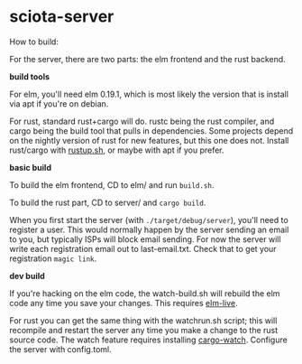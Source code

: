 # sciota-server

How to build:

For the server, there are two parts: the elm frontend and the rust backend.  

**build tools**

For elm, you'll need elm 0.19.1, which is most likely the version that is install via apt if you're on debian.  

For rust, standard rust+cargo will do.  rustc being the rust compiler, and cargo being the build tool that pulls in dependencies. Some projects depend on the nightly version of rust for new features, but this one does not.  Install rust/cargo with [rustup.sh](https://rustup.rs/), or maybe with apt if you prefer.

**basic build**

To build the elm frontend, CD to elm/ and run `build.sh`.  

To build the rust part, CD to server/ and `cargo build`.  

When you first start the server (with `./target/debug/server`), you'll need to register a user.  This would normally happen by the server sending an email to you, but typically ISPs will block email sending.  For now the server will write each registration email out to last-email.txt.  Check that to get your registration `magic link`.

**dev build**

If you're hacking on the elm code, the watch-build.sh will rebuild the elm code any time you save your changes.  This requires [elm-live](https://www.elm-live.com/).

For rust you can get the same thing with the watchrun.sh script; this will recompile and restart the server any time you make a change to the rust source code.  The watch feature requires installing [cargo-watch](https://github.com/passcod/cargo-watch).  Configure the server with config.toml.

